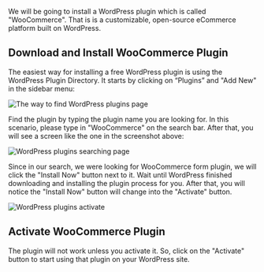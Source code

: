 We will be going to install a WordPress plugin which is called "WooCommerce". That is is a customizable, open-source eCommerce platform built on WordPress.

## Download and Install WooCommerce Plugin

The easiest way for installing a free WordPress plugin is using the WordPress Plugin Directory. It starts by clicking on “Plugins” and "Add New" in the sidebar menu:

![The way to find WordPress plugins page](https://raw.githubusercontent.com/HKSSY/katacoda-scenarios/main/wordpresssecurity/improve_system_security/image/wordpress_add_new_plugins.png)

Find the plugin by typing the plugin name you are looking for. In this scenario, please type in "WooCommerce" on the search bar. After that, you will see a screen like the one in the screenshot above:

![WordPress plugins searching page](https://raw.githubusercontent.com/HKSSY/katacoda-scenarios/main/wordpresssecurity/wordpressTest/image/wordpress_plugins_search_page.png)

Since in our search, we were looking for WooCommerce form plugin, we will click the "Install Now" button next to it. Wait until WordPress finished downloading and installing the plugin process for you. After that, you will notice the "Install Now" button will change into the "Activate" button.

![WordPress plugins activate](https://raw.githubusercontent.com/HKSSY/katacoda-scenarios/main/wordpresssecurity/wordpressTest/image/wordpress_plugin_activate.png)

## Activate WooCommerce Plugin

The plugin will not work unless you activate it. So, click on the "Activate" button to start using that plugin on your WordPress site. 
